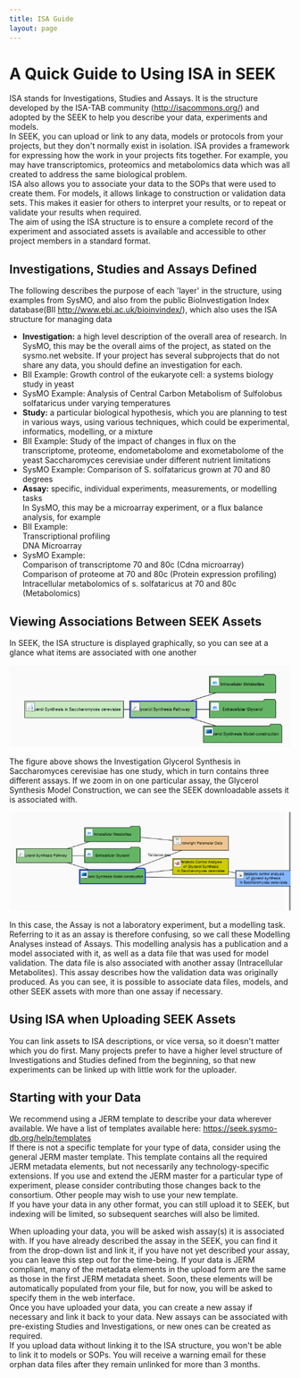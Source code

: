 ```yaml
---
title: ISA Guide
layout: page
---
```


# A Quick Guide to Using ISA in SEEK

ISA stands for Investigations, Studies and Assays. It is the structure developed by the ISA-TAB community (http://isacommons.org/) and adopted by the SEEK to help you describe your data, experiments and models.  
In SEEK, you can upload or link to any data, models or protocols from your projects, but they don't normally exist in isolation. ISA provides a framework for expressing how the work in your projects fits together. For example, you may have transcriptomics, proteomics and metabolomics data which was all created to address the same biological problem.   
ISA also allows you to associate your data to the SOPs that were used to create them. For models, it allows linkage to construction or validation data sets. This makes it easier for others to interpret your results, or to repeat or validate your results when required.   
The aim of using the ISA structure is to ensure a complete record of the experiment and associated assets is available and accessible to other project members in a standard format.

## Investigations, Studies and Assays Defined

The following describes the purpose of each 'layer' in the structure, using examples from SysMO, and also from the public BioInvestigation Index database(BII http://www.ebi.ac.uk/bioinvindex/), which also uses the ISA structure for managing data

* **Investigation:** a high level description of the overall area of research. In SysMO, this may be the overall aims of the project, as stated on the sysmo.net website. If your project has several subprojects that do not share any data, you should define an investigation for each.
* BII Example: Growth control of the eukaryote cell: a systems biology study in yeast
* SysMO Example: Analysis of Central Carbon Metabolism of Sulfolobus solfataricus under varying temperatures
* **Study:** a particular biological hypothesis, which you are planning to test in various ways, using various techniques, which could be experimental, informatics, modelling, or a mixture
* BII Example: Study of the impact of changes in flux on the transcriptome, proteome, endometabolome and exometabolome of the yeast Saccharomyces cerevisiae under different nutrient limitations
* SysMO Example: Comparison of S. solfataricus grown at 70 and 80 degrees
* **Assay:** specific, individual experiments, measurements, or modelling tasks  
In SysMO, this may be a microarray experiment, or a flux balance analysis, for example
* BII Example:   
Transcriptional profiling  
DNA Microarray
* SysMO Example:   
Comparison of transcriptome 70 and 80c (Cdna microarray)  
Comparison of proteome at 70 and 80c (Protein expression profiling)  
Intracellular metabolomics of s. solfataricus at 70 and 80c (Metabolomics)

## Viewing Associations Between SEEK Assets

In SEEK, the ISA structure is displayed graphically, so you can see at a glance what items are associated with one another

![](images/ISAUpperLevel.png)

The figure above shows the Investigation Glycerol Synthesis in Saccharomyces cerevisiae has one study, which in turn contains three different assays. If we zoom in on one particular assay, the Glycerol Synthesis Model Construction, we can see the SEEK downloadable assets it is associated with.

![](images/ISADataModel.png)

In this case, the Assay is not a laboratory experiment, but a modelling task. Referring to it as an assay is therefore confusing, so we call these Modelling Analyses instead of Assays. This modelling analysis has a publication and a model associated with it, as well as a data file that was used for model validation. The data file is also associated with another assay (Intracellular Metabolites). This assay describes how the validation data was originally produced. As you can see, it is possible to associate data files, models, and other SEEK assets with more than one assay if necessary.

## Using ISA when Uploading SEEK Assets

You can link assets to ISA descriptions, or vice versa, so it doesn't matter which you do first. Many projects prefer to have a higher level structure of Investigations and Studies defined from the beginning, so that new experiments can be linked up with little work for the uploader.

## Starting with your Data

We recommend using a JERM template to describe your data wherever available. We have a list of templates available here: https://seek.sysmo-db.org/help/templates   
If there is not a specific template for your type of data, consider using the general JERM master template. This template contains all the required JERM metadata elements, but not necessarily any technology-specific extensions. If you use and extend the JERM master for a particular type of experiment, please consider contributing those changes back to the consortium. Other people may wish to use your new template.  
If you have your data in any other format, you can still upload it to SEEK, but indexing will be limited, so subsequent searches will also be limited.

When uploading your data, you will be asked wish assay(s) it is associated with. If you have already described the assay in the SEEK, you can find it from the drop-down list and link it, if you have not yet described your assay, you can leave this step out for the time-being. If your data is JERM compliant, many of the metadata elements in the upload form are the same as those in the first JERM metadata sheet. Soon, these elements will be automatically populated from your file, but for now, you will be asked to specify them in the web interface.  
Once you have uploaded your data, you can create a new assay if necessary and link it back to your data. New assays can be associated with pre-existing Studies and Investigations, or new ones can be created as required.   
If you upload data without linking it to the ISA structure, you won't be able to link it to models or SOPs. You will receive a warning email for these orphan data files after they remain unlinked for more than 3 months.

  